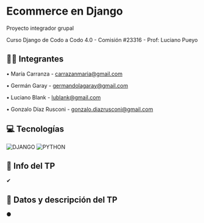 # Ecommerce en Django
Proyecto integrador grupal

Curso Django de Codo a Codo 4.0 - Comisión #23316 - Prof: Luciano Pueyo



## 🧍‍♂️ Integrantes

• María Carranza - carrazanmaria@gmail.com

• Germán Garay - germandolagaray@gmail.com

• Luciano Blank - lublank@gmail.com

• Gonzalo Díaz Rusconi - gonzalo.diazrusconi@gmail.com



## 💻 Tecnologías

![DJANGO](https://img.shields.io/pypi/frameworkversions/django/coderedcms.svg)
![PYTHON](https://img.shields.io/badge/Python-3776AB?logo=Python&logoColor=white&style=plastic)



## 📒 Info del TP

✔ 



## 📄 Datos y descripción del TP

● 
